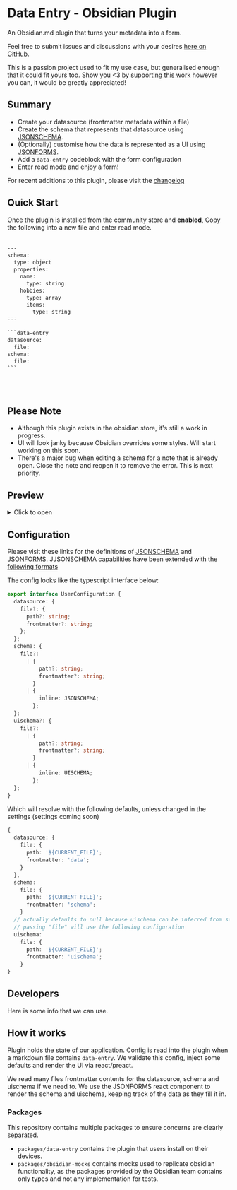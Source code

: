 # Data Entry - Obsidian Plugin

An Obsidian.md plugin that turns your metadata into a form.

Feel free to submit issues and discussions with your desires [here on GitHub](https://github.com/waynevanson/data-entry-obsidian-plugin/issues/new).

This is a passion project used to fit my use case, but generalised enough that it could fit yours too. Show you <3 by [supporting this work](https://github.com/sponsors/waynevanson) however you can, it would be greatly appreciated!

## Summary

- Create your datasource (frontmatter metadata within a file)
- Create the schema that represents that datasource using [JSONSCHEMA](https://json-schema.org/specification.html).
- (Optionally) customise how the data is represented as a UI using [JSONFORMS](https://jsonforms.io/docs#how-does-it-work).
- Add a `data-entry` codeblock with the form configuration
- Enter read mode and enjoy a form!

For recent additions to this plugin, please visit the [changelog](https://github.com/waynevanson/data-entry-obsidian-plugin/blob/main/packages/data-entry/CHANGELOG.md)

## Quick Start

Once the plugin is installed from the community store and **enabled**,
Copy the following into a new file and enter read mode.

<pre>
<code>
---
schema:
  type: object
  properties:
    name:
      type: string
    hobbies:
      type: array
      items:
        type: string
---

```data-entry
datasource:
  file:
schema:
  file:
```



</code></pre>

## Please Note

- Although this plugin exists in the obsidian store, it's still a work in progress.
- UI will look janky because Obsidian overrides some styles. Will start working on this soon.
- There's a major bug when editing a schema for a note that is already open. Close the note and reopen it to remove the error. This is next priority.

## Preview

<details>
<summary>Click to open</summary>

![](./assets/mobile-data.png)
![](./assets/mobile.png)
![](./assets/tablet.png)
![](./assets/desktop.png)

</details>

## Configuration

Please visit these links for the definitions of [JSONSCHEMA](https://json-schema.org/specification.html) and [JSONFORMS](https://jsonforms.io/docs#how-does-it-work). JJSONSCHEMA capabilities have been extended with the [following formats](https://ajv.js.org/packages/ajv-formats.html)

The config looks like the typescript interface below:

```typescript
export interface UserConfiguration {
  datasource: {
    file?: {
      path?: string;
      frontmatter?: string;
    };
  };
  schema: {
    file?:
      | {
          path?: string;
          frontmatter?: string;
        }
      | {
          inline: JSONSCHEMA;
        };
  };
  uischema?: {
    file?:
      | {
          path?: string;
          frontmatter?: string;
        }
      | {
          inline: UISCHEMA;
        };
  };
}
```

Which will resolve with the following defaults, unless changed in the settings (settings coming soon)

```typescript
{
  datasource: {
    file: {
      path: '${CURRENT_FILE}';
      frontmatter: 'data';
    }
  },
  schema:
    file: {
      path: '${CURRENT_FILE}';
      frontmatter: 'schema';
    }
  // actually defaults to null because uischema can be inferred from schema.
  // passing "file" will use the following configuration
  uischema:
    file: {
      path: '${CURRENT_FILE}';
      frontmatter: 'uischema';
    }
}
```

## Developers

Here is some info that we can use.

## How it works

Plugin holds the state of our application.
Config is read into the plugin when a markdown file contains `data-entry`.
We validate this config, inject some defaults and render the UI via react/preact.

We read many files frontmatter contents for the datasource, schema and uischema if we need to.
We use the JSONFORMS react component to render the schema and uischema, keeping track of the data as they fill it in.

### Packages

This repository contains multiple packages to ensure concerns are clearly separated.

- `packages/data-entry` contains the plugin that users install on their devices.
- `packages/obsidian-mocks` contains mocks used to replicate obsidian functionality, as the packages provided by the Obsidian team contains only types and not any implementation for tests.

